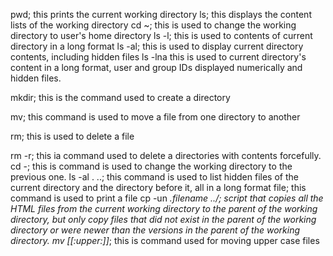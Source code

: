pwd; this prints the current working directory
ls; this displays the content lists of the working directory
cd ~; this is used to change the working directory to user's home directory
ls -l; this is used to contents of current directory in a long format
ls -al; this is used to display current directory contents, including hidden files
ls -lna this is used to current directory's content in a long format, user and group IDs displayed numerically
and hidden files.

mkdir; this is the command used to create a directory

mv; this command is used to move a file from one directory to another

rm; this is used to delete a file

rm -r; this ia command used to delete a directories with contents forcefully.
cd -; this is command is used to change the working directory to the previous one.
ls -al . ..; this command is used to list hidden files of the current directory and the directory before it, all in a long format
file; this command is used to print a file
cp -un *.filename ../;  script that copies all the HTML files from the current working directory to the parent of the working directory, but only copy files that did not exist in the parent of the working directory or were newer than the versions in the parent of the working directory.
mv [[:upper:]]*; this is command used for moving upper case files

